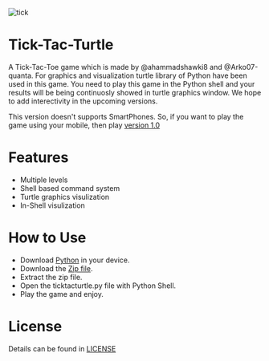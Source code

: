 ![tick](https://github.com/ahammadshawki8/Tick-Tac-Turtle/blob/master/tick.jpg)
# Tick-Tac-Turtle
A Tick-Tac-Toe game which is made by @ahammadshawki8 and @Arko07-quanta. For graphics and visualization turtle library of Python have been used in this game. You need to play this game in the Python shell and your results will be being continuosly showed in turtle graphics window. We hope to add interectivity in the upcoming versions.

This version doesn't supports SmartPhones. So, if you want to play the game using your mobile, then play [version 1.0](https://github.com/ahammadshawki8/Tick-Tac-Turtle/tree/V1.0)

# Features
* Multiple levels
* Shell based command system
* Turtle graphics visulization
* In-Shell visulization

# How to Use
* Download [Python](https://www.python.org/downloads/) in your device.
* Download the [Zip file](https://github.com/ahammadshawki8/Tick-Tac-Turtle.git).
* Extract the zip file.
* Open the ticktacturtle.py file with Python Shell.
* Play the game and enjoy.

# License
Details can be found in [LICENSE](LICENSE)
